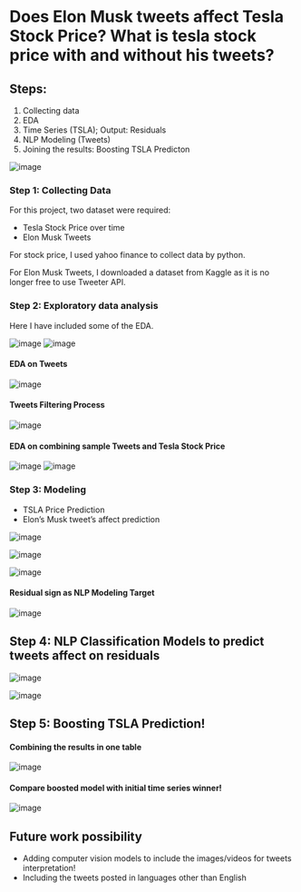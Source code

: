 # Does Elon Musk tweets affect Tesla Stock Price? What is tesla stock price with and without his tweets?
## Steps:
1. Collecting data
2. EDA
3. Time Series (TSLA); Output: Residuals
4. NLP Modeling (Tweets)
5. Joining the results: Boosting TSLA Predicton

![image](https://github.com/taaaraaa/tsla-price-prediction/assets/26361973/fb03336b-8867-4198-851e-dbf383b8124f)

### Step 1: Collecting Data
For this project, two dataset were required: 
- Tesla Stock Price over time
- Elon Musk Tweets

For stock price, I used yahoo finance to collect data by python.

For Elon Musk Tweets, I downloaded a dataset from Kaggle as it is no longer free to use Tweeter API.

### Step 2: Exploratory data analysis
Here I have included some of the EDA. 

![image](https://github.com/taaaraaa/tsla-price-prediction/assets/26361973/cd19d9a6-ac02-48f7-a039-d5c48dd32433)
![image](https://github.com/taaaraaa/tsla-price-prediction/assets/26361973/f3a78e5b-b22b-4b12-9513-da6bae6bad53)

#### EDA on Tweets

![image](https://github.com/taaaraaa/tsla-price-prediction/assets/26361973/a46a0b7d-c98a-426a-99a5-588f5730b80b)

#### Tweets Filtering Process

![image](https://github.com/taaaraaa/tsla-price-prediction/assets/26361973/b2dd10b0-394f-4e81-a7f7-fffd52ded9d0)

####  EDA on combining sample Tweets and Tesla Stock Price

![image](https://github.com/taaaraaa/tsla-price-prediction/assets/26361973/b2269544-3e6b-4989-b6c4-ba5c8de5708d)
![image](https://github.com/taaaraaa/tsla-price-prediction/assets/26361973/d18eaea8-8e35-41b7-b8b4-98f9c678cb67)

### Step 3: Modeling

- TSLA Price Prediction 
- Elon’s Musk tweet’s affect prediction

![image](https://github.com/taaaraaa/tsla-price-prediction/assets/26361973/e3651838-5c18-4ef9-b19c-2723c9f599c0)

![image](https://github.com/taaaraaa/tsla-price-prediction/assets/26361973/7a170362-d762-426b-a695-6f9431db416b)

![image](https://github.com/taaaraaa/tsla-price-prediction/assets/26361973/73b1e9b9-06f7-44b1-aed7-ca0c63b37f16)

#### Residual sign as NLP Modeling Target

![image](https://github.com/taaaraaa/tsla-price-prediction/assets/26361973/ef7b1e72-0ef9-4e4b-a9f6-0395cb8ebc39)

## Step 4: NLP Classification Models to predict tweets affect on residuals

![image](https://github.com/taaaraaa/tsla-price-prediction/assets/26361973/1ab77934-b5b4-4e52-999a-fb65c3911dc9)

![image](https://github.com/taaaraaa/tsla-price-prediction/assets/26361973/7ffa00e9-8d06-4a41-9f27-5a47c501542a)
## Step 5: Boosting TSLA Prediction!
#### Combining the results in one table
![image](https://github.com/taaaraaa/tsla-price-prediction/assets/26361973/e31a49bf-5ac8-4074-9f8c-548aa5db0973)
#### Compare boosted model with initial time series winner!
![image](https://github.com/taaaraaa/tsla-price-prediction/assets/26361973/7f57df53-bc0f-4d05-9015-0d1edd7116eb)

## Future work possibility
- Adding computer vision models to include the images/videos for tweets interpretation!
- Including the tweets posted in languages other than English

